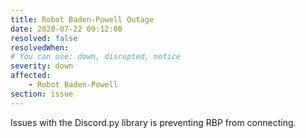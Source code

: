 ```yaml
---
title: Robot Baden-Powell Outage
date: 2020-07-22 09:12:00
resolved: false
resolvedWhen:
# You can use: down, disrupted, notice
severity: down
affected:
    - Robot Baden-Powell
section: issue
---
```


Issues with the Discord.py library is preventing RBP from connecting.
